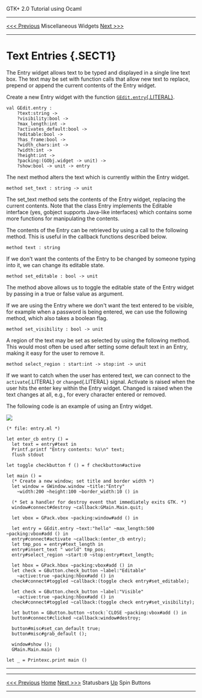   GTK+ 2.0 Tutorial using Ocaml
  ------------------------------- ----------------------- ---------------------------
  [\<\<\< Previous](x1135.html)   Miscellaneous Widgets   [Next \>\>\>](x1183.html)

* * * * *

Text Entries {.SECT1}
============

The Entry widget allows text to be typed and displayed in a single line
text box. The text may be set with function calls that allow new text to
replace, prepend or append the current contents of the Entry widget.

Create a new Entry widget with the function
[`GEdit.entry`{.LITERAL}](http://lablgtk.forge.ocamlcore.org/refdoc/GEdit.html#VALentry).

~~~~ {.PROGRAMLISTING}
val GEdit.entry :
    ?text:string ->
    ?visibility:bool ->
    ?max_length:int ->
    ?activates_default:bool ->
    ?editable:bool ->
    ?has_frame:bool ->
    ?width_chars:int ->
    ?width:int ->
    ?height:int ->
    ?packing:(GObj.widget -> unit) ->
    ?show:bool -> unit -> entry
~~~~

The next method alters the text which is currently within the Entry
widget.

~~~~ {.PROGRAMLISTING}
method set_text : string -> unit
~~~~

The set\_text method sets the contents of the Entry widget, replacing
the current contents. Note that the class Entry implements the Editable
interface (yes, gobject supports Java-like interfaces) which contains
some more functions for manipulating the contents.

The contents of the Entry can be retrieved by using a call to the
following method. This is useful in the callback functions described
below.

~~~~ {.PROGRAMLISTING}
method text : string
~~~~

If we don't want the contents of the Entry to be changed by someone
typing into it, we can change its editable state.

~~~~ {.PROGRAMLISTING}
method set_editable : bool -> unit
~~~~

The method above allows us to toggle the editable state of the Entry
widget by passing in a true or false value as argument.

If we are using the Entry where we don't want the text entered to be
visible, for example when a password is being entered, we can use the
following method, which also takes a boolean flag.

~~~~ {.PROGRAMLISTING}
method set_visibility : bool -> unit
~~~~

A region of the text may be set as selected by using the following
method. This would most often be used after setting some default text in
an Entry, making it easy for the user to remove it.

~~~~ {.PROGRAMLISTING}
method select_region : start:int -> stop:int -> unit
~~~~

If we want to catch when the user has entered text, we can connect to
the `activate`{.LITERAL} or `changed`{.LITERAL} signal. Activate is
raised when the user hits the enter key within the Entry widget. Changed
is raised when the text changes at all, e.g., for every character
entered or removed.

The following code is an example of using an Entry widget.

![](images/entry.png)

~~~~ {.PROGRAMLISTING}
(* file: entry.ml *)

let enter_cb entry () =
  let text = entry#text in
  Printf.printf "Entry contents: %s\n" text;
  flush stdout

let toggle checkbutton f () = f checkbutton#active

let main () =
  (* Create a new window; set title and border width *)
  let window = GWindow.window ~title:"Entry" 
    ~width:200 ~height:100 ~border_width:10 () in

  (* Set a handler for destroy event that immediately exits GTK. *)
  window#connect#destroy ~callback:GMain.Main.quit;

  let vbox = GPack.vbox ~packing:window#add () in

  let entry = GEdit.entry ~text:"hello" ~max_length:500 ~packing:vbox#add () in
  entry#connect#activate ~callback:(enter_cb entry);
  let tmp_pos = entry#text_length in
  entry#insert_text " world" tmp_pos;
  entry#select_region ~start:0 ~stop:entry#text_length;

  let hbox = GPack.hbox ~packing:vbox#add () in
  let check = GButton.check_button ~label:"Editable"
    ~active:true ~packing:hbox#add () in
  check#connect#toggled ~callback:(toggle check entry#set_editable);

  let check = GButton.check_button ~label:"Visible"
    ~active:true ~packing:hbox#add () in
  check#connect#toggled ~callback:(toggle check entry#set_visibility);

  let button = GButton.button ~stock:`CLOSE ~packing:vbox#add () in
  button#connect#clicked ~callback:window#destroy;

  button#misc#set_can_default true;
  button#misc#grab_default ();

  window#show ();
  GMain.Main.main ()

let _ = Printexc.print main ()
~~~~

* * * * *

  ------------------------------- -------------------- ---------------------------
  [\<\<\< Previous](x1135.html)   [Home](book1.html)   [Next \>\>\>](x1183.html)
  Statusbars                      [Up](c953.html)      Spin Buttons
  ------------------------------- -------------------- ---------------------------


